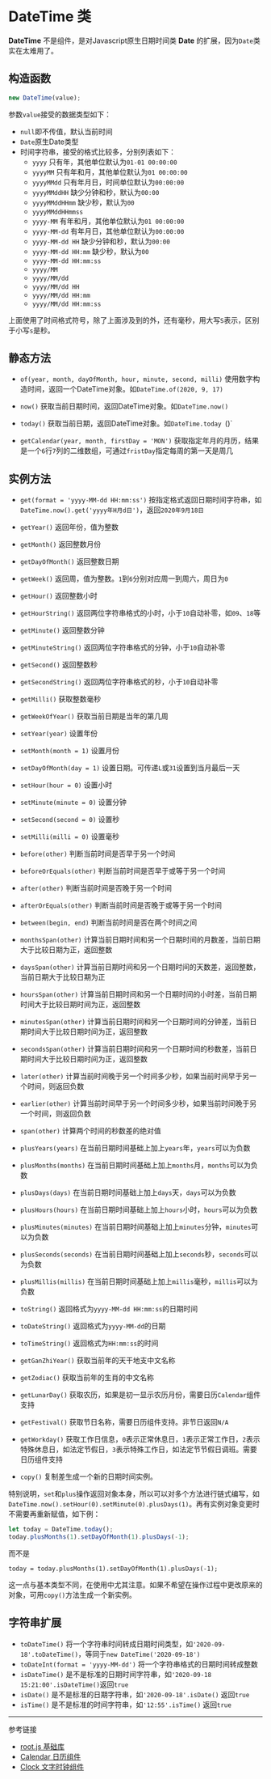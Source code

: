 # DateTime 类

**DateTime** 不是组件，是对Javascript原生日期时间类 **Date** 的扩展，因为`Date`类实在太难用了。

## 构造函数
```javascript
new DateTime(value);
```
参数`value`接受的数据类型如下：

* `null`即不传值，默认当前时间
* `Date`原生Date类型
* 时间字符串，接受的格式比较多，分别列表如下：
    + `yyyy` 只有年，其他单位默认为`01-01 00:00:00`
    + `yyyyMM` 只有年和月，其他单位默认为`01 00:00:00`
    + `yyyyMMdd` 只有年月日，时间单位默认为`00:00:00`
    + `yyyyMMddHH` 缺少分钟和秒，默认为`00:00`
    + `yyyyMMddHHmm` 缺少秒，默认为`00`
    + `yyyyMMddHHmmss`
    + `yyyy-MM` 有年和月，其他单位默认为`01 00:00:00`
    + `yyyy-MM-dd` 有年月日，其他单位默认为`00:00:00`
    + `yyyy-MM-dd HH` 缺少分钟和秒，默认为`00:00`
    + `yyyy-MM-dd HH:mm` 缺少秒，默认为`00`
    + `yyyy-MM-dd HH:mm:ss`
    + `yyyy/MM`
    + `yyyy/MM/dd`
    + `yyyy/MM/dd HH`
    + `yyyy/MM/dd HH:mm`
    + `yyyy/MM/dd HH:mm:ss`

上面使用了时间格式符号，除了上面涉及到的外，还有毫秒，用大写`S`表示，区别于小写`s`是秒。

## 静态方法

* `of(year, month, dayOfMonth, hour, minute, second, milli)` 使用数字构造时间，返回一个DateTime对象。如`DateTime.of(2020, 9, 17)`
* `now()` 获取当前日期时间，返回DateTime对象。如`DateTime.now()`
* `today()` 获取当前日期，返回DateTime对象。如`DateTime.today `()`

* `getCalendar(year, month, firstDay = 'MON')` 获取指定年月的月历，结果是一个`6`行`7`列的二维数组，可通过`fristDay`指定每周的第一天是周几

## 实例方法

* `get(format = 'yyyy-MM-dd HH:mm:ss')` 按指定格式返回日期时间字符串，如`DateTime.now().get('yyyy年H月d日')`，返回`2020年9月18日`
* `getYear()` 返回年份，值为整数
* `getMonth()` 返回整数月份
* `getDayOfMonth()` 返回整数日期
* `getWeek()` 返回周，值为整数。`1`到`6`分别对应周一到周六，周日为`0`
* `getHour()` 返回整数小时
* `getHourString()` 返回两位字符串格式的小时，小于`10`自动补零，如`09`、`18`等
* `getMinute()` 返回整数分钟
* `getMinuteString()` 返回两位字符串格式的分钟，小于`10`自动补零
* `getSecond()` 返回整数秒
* `getSecondString()` 返回两位字符串格式的秒，小于`10`自动补零
* `getMilli()` 获取整数毫秒
* `getWeekOfYear()` 获取当前日期是当年的第几周
* `setYear(year)` 设置年份
* `setMonth(month = 1)` 设置月份
* `setDayOfMonth(day = 1)` 设置日期。可传递`L`或`31`设置到当月最后一天
* `setHour(hour = 0)` 设置小时
* `setMinute(minute = 0)` 设置分钟
* `setSecond(second = 0)` 设置秒
* `setMilli(milli = 0)` 设置毫秒

* `before(other)` 判断当前时间是否早于另一个时间
* `beforeOrEquals(other)` 判断当前时间是否早于或等于另一个时间
* `after(other)`  判断当前时间是否晚于另一个时间
* `afterOrEquals(other)` 判断当前时间是否晚于或等于另一个时间
* `between(begin, end)` 判断当前时间是否在两个时间之间

* `monthsSpan(other)` 计算当前日期时间和另一个日期时间的月数差，当前日期大于比较日期为正，返回整数
* `daysSpan(other)` 计算当前日期时间和另一个日期时间的天数差，返回整数，当前日期大于比较日期为正
* `hoursSpan(other)` 计算当前日期时间和另一个日期时间的小时差，当前日期时间大于比较日期时间为正，返回整数
* `minutesSpan(other)` 计算当前日期时间和另一个日期时间的分钟差，当前日期时间大于比较日期时间为正，返回整数
* `secondsSpan(other)` 计算当前日期时间和另一个日期时间的秒数差，当前日期时间大于比较日期时间为正，返回整数
* `later(other)` 计算当前时间晚于另一个时间多少秒，如果当前时间早于另一个时间，则返回负数
* `earlier(other)` 计算当前时间早于另一个时间多少秒，如果当前时间晚于另一个时间，则返回负数
* `span(other)` 计算两个时间的秒数差的绝对值

* `plusYears(years)` 在当前日期时间基础上加上`years`年，`years`可以为负数
* `plusMonths(months)` 在当前日期时间基础上加上`months`月，`months`可以为负数
* `plusDays(days)` 在当前日期时间基础上加上`days`天，`days`可以为负数
* `plusHours(hours)` 在当前日期时间基础上加上`hours`小时，`hours`可以为负数
* `plusMinutes(minutes)` 在当前日期时间基础上加上`minutes`分钟，`minutes`可以为负数
* `plusSeconds(seconds)` 在当前日期时间基础上加上`seconds`秒，`seconds`可以为负数
* `plusMillis(millis)` 在当前日期时间基础上加上`millis`毫秒，`millis`可以为负数

* `toString()` 返回格式为`yyyy-MM-dd HH:mm:ss`的日期时间
* `toDateString()` 返回格式为`yyyy-MM-dd`的日期
* `toTimeString()` 返回格式为`HH:mm:ss`的时间

* `getGanZhiYear()` 获取当前年的天干地支中文名称
* `getZodiac()` 获取当前年的生肖的中文名称
* `getLunarDay()` 获取农历，如果是初一显示农历月份，需要日历`Calendar`组件支持
* `getFestival()` 获取节日名称，需要日历组件支持。非节日返回`N/A`
* `getWorkday()` 获取工作日信息，`0`表示正常休息日，`1`表示正常工作日，`2`表示特殊休息日，如法定节假日，`3`表示特殊工作日，如法定节节假日调班。需要日历组件支持

* `copy()` 复制差生成一个新的日期时间实例。

特别说明，`set`和`plus`操作返回对象本身，所以可以对多个方法进行链式编写，如`DateTime.now().setHour(0).setMinute(0).plusDays(1)`。再有实例对象变更时不需要再重新赋值，如下例：
```javascript
let today = DateTime.today();
today.plusMonths(1).setDayOfMonth(1).plusDays(-1);
```
而不是
```
today = today.plusMonths(1).setDayOfMonth(1).plusDays(-1);
```
这一点与基本类型不同，在使用中尤其注意。如果不希望在操作过程中更改原来的对象，可用`copy()`方法生成一个新实例。

## 字符串扩展

* `toDateTime()` 将一个字符串时间转成日期时间类型，如`'2020-09-18'.toDateTime()`，等同于`new DateTime('2020-09-18')`
* `toDateInt(format = 'yyyy-MM-dd')` 将一个字符串格式的日期时间转成整数
* `isDateTime()` 是不是标准的日期时间字符串，如`'2020-09-18 15:21:00'.isDateTime()`返回`true`
* `isDate()` 是不是标准的日期字符串，如`'2020-09-18'.isDate()` 返回`true`
* `isTime()` 是不是标准的时间字符串，如`'12:55'.isTime()` 返回`true`

---
参考链接

* [root.js 基础库](/root.js/root.md)
* [Calendar 日历组件](/root.js/calendar.md)
* [Clock 文字时钟组件](/root.js/clock.md)